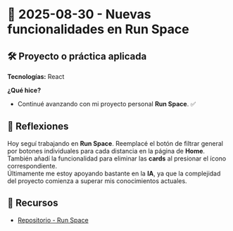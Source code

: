 # 📅 2025-08-30 - Nuevas funcionalidades en Run Space  

## 🛠️ Proyecto o práctica aplicada  

**Tecnologías:** React  

**¿Qué hice?**  

- Continué avanzando con mi proyecto personal **Run Space**. ✅  

## 💭 Reflexiones  

Hoy seguí trabajando en **Run Space**. Reemplacé el botón de filtrar general por botones individuales para cada distancia en la página de **Home**.  
También añadí la funcionalidad para eliminar las **cards** al presionar el ícono correspondiente.  
Últimamente me estoy apoyando bastante en la **IA**, ya que la complejidad del proyecto comienza a superar mis conocimientos actuales.  

## 🔗 Recursos  
- [Repositorio - Run Space](https://github.com/juanbautistamalina/run-space)